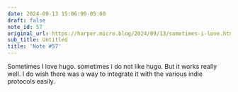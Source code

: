 ```yaml
---
date: 2024-09-13 15:06:00-05:00
draft: false
note_id: 57
original_url: https://harper.micro.blog/2024/09/13/sometimes-i-love.html
sub_title: Untitled
title: 'Note #57'
---
```


Sometimes I love hugo. sometimes i do not like hugo. But it works really well. I do wish there was a way to integrate it with the various indie protocols easily.